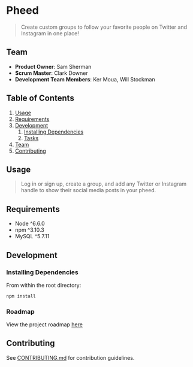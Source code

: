 # Pheed

> Create custom groups to follow your favorite people on Twitter and Instagram in one place!

## Team

  - __Product Owner__: Sam Sherman
  - __Scrum Master__: Clark Downer
  - __Development Team Members__: Ker Moua, Will Stockman

## Table of Contents

1. [Usage](#Usage)
1. [Requirements](#requirements)
1. [Development](#development)
    1. [Installing Dependencies](#installing-dependencies)
    1. [Tasks](#tasks)
1. [Team](#team)
1. [Contributing](#contributing)

## Usage

> Log in or sign up, create a group, and add any Twitter or Instagram handle to show their social media posts in your pheed.

## Requirements

- Node ^6.6.0
- npm ^3.10.3
- MySQL ^5.7.11

## Development

### Installing Dependencies

From within the root directory:

```sh
npm install
```

### Roadmap

View the project roadmap [here](https://github.com/freudianantelopes/freudianantelopes/issues)


## Contributing

See [CONTRIBUTING.md](CONTRIBUTING.md) for contribution guidelines.
